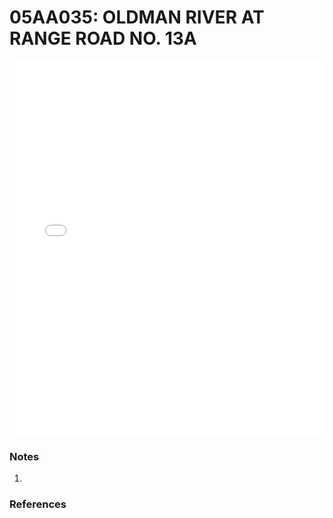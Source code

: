 # 05AA035: OLDMAN RIVER AT RANGE ROAD NO. 13A

<iframe src="/_static/stations/05AA035_fdc.html" width="100%" height="600" frameborder="0"></iframe>

### Notes
1. 

### References

